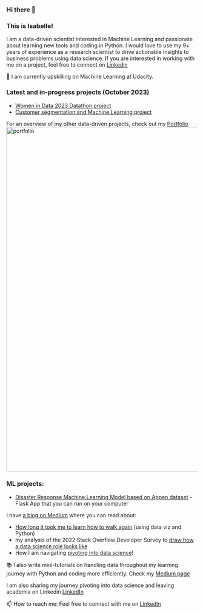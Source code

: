 ### Hi there 👋

### This is Isabelle! 

I am a data-driven scientist interested in Machine Learning and passionate about learning new tools and coding in Python. 
I would love to use my 9+ years of experience as a research scientist to drive actionable insights to business problems using data science. If you are interested in working with me on a project, feel free to connect on [Linkedin](https://www.linkedin.com/in/isabellevea/)

🌱 I am currently upskilling on Machine Learning at Udacity.

### Latest and in-progress projects (October 2023)
- [Women in Data 2023 Datathon project](https://github.com/TalkDatatoMeWiDDatathon23/ForestService-Census-Index)
- [Customer segmentation and Machine Learning project](https://github.com/thecochenille/automatic-eureka)


For an overview of my other data-driven projects, check out my [Portfolio](https://isabellevea.wixsite.com/datascience)
<img width="910" alt="portfolio" src="https://github.com/thecochenille/thecochenille/assets/6545243/e4aad7b0-524c-4923-a82f-3ef367685c13">


### ML projects: 
- [Disaster Response Machine Learning Model based on Appen dataset](https://github.com/thecochenille/ML_AppenDisaster) - Flask App that you can run on your computer


I have [a blog on Medium](https://medium.com/@isabelle.vea) where you can read about:
- [How long it took me to learn how to walk again](https://medium.com/@isabelle.vea/looking-at-recovery-from-my-lisfranc-foot-fracture-using-data-viz-and-moving-averages-37a71a192bd1) (using data viz and Python)
- my analysis of the 2022 Stack Overflow Developer Survey to [draw how a data science role looks like](https://medium.com/@isabelle.vea/draw-me-a-data-scientist-ff970301df04)
- How I am navigating [pivoting into data science](https://medium.com/@isabelle.vea/transitioning-to-industry-pivoting-into-data-science-or-simply-finding-my-next-career-stage-9cb4d0bd6ec5)!

:books: I also write mini-tutorials on handling data throughout my learning journey with Python and coding more efficiently. Check my [Medium page](https://medium.com/@isabelle.vea)

I am also sharing my journey pivoting into data science and leaving academia on Linkedin [LinkedIn](https://www.linkedin.com/in/isabellevea/)

📫 How to reach me: Feel free to connect with me on [LinkedIn](https://www.linkedin.com/in/isabellevea/)

<!--
**thecochenille/thecochenille** is a ✨ _special_ ✨ repository because its `README.md` (this file) appears on your GitHub profile.

Here are some ideas to get you started:

- 🔭 I’m currently working on ...

- 👯 I’m looking to collaborate on ...
- 🤔 I’m looking for help with ...
- 💬 Ask me about ...

- 😄 Pronouns: ...
- ⚡ Fun fact: ...
-->
